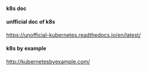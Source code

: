 #### k8s doc
#### unfficial doc of k8s

https://unofficial-kubernetes.readthedocs.io/en/latest/

#### k8s by example
http://kubernetesbyexample.com/

